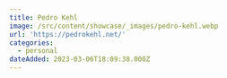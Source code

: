 ```yaml
---
title: Pedro Kehl
image: /src/content/showcase/_images/pedro-kehl.webp
url: 'https://pedrokehl.net/'
categories:
  - personal
dateAdded: 2023-03-06T18:09:38.000Z
---
```


